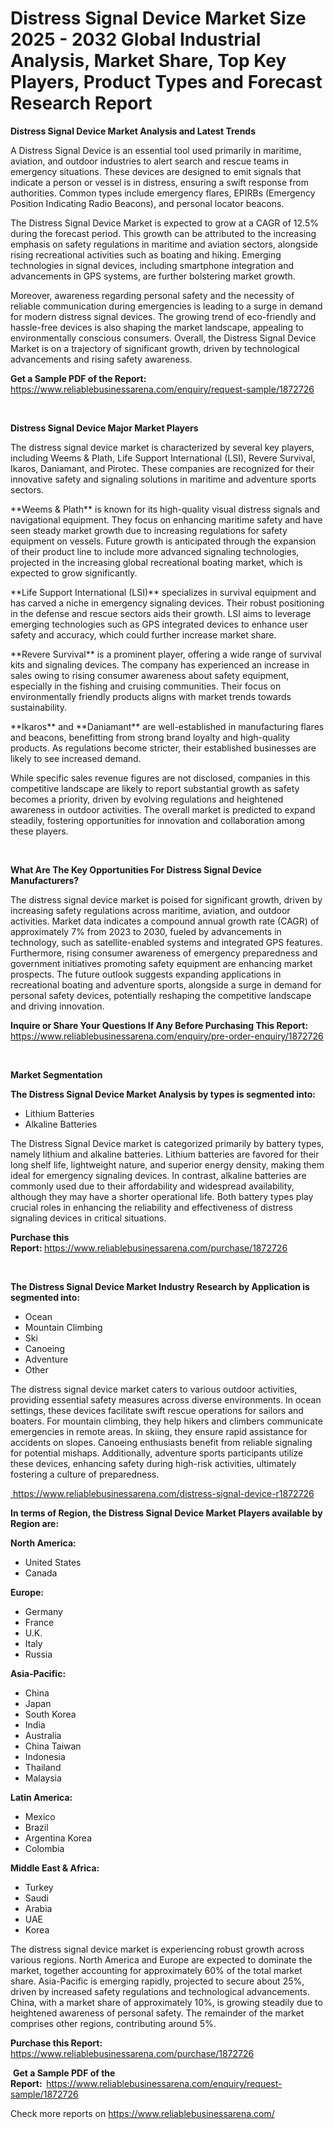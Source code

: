 <p><h1>Distress Signal Device Market Size 2025 - 2032 Global Industrial Analysis, Market Share, Top Key Players, Product Types and Forecast Research Report</h1></p><p><strong>Distress Signal Device Market Analysis and Latest Trends</strong></p>
<p><p>A Distress Signal Device is an essential tool used primarily in maritime, aviation, and outdoor industries to alert search and rescue teams in emergency situations. These devices are designed to emit signals that indicate a person or vessel is in distress, ensuring a swift response from authorities. Common types include emergency flares, EPIRBs (Emergency Position Indicating Radio Beacons), and personal locator beacons.</p><p>The Distress Signal Device Market is expected to grow at a CAGR of 12.5% during the forecast period. This growth can be attributed to the increasing emphasis on safety regulations in maritime and aviation sectors, alongside rising recreational activities such as boating and hiking. Emerging technologies in signal devices, including smartphone integration and advancements in GPS systems, are further bolstering market growth. </p><p>Moreover, awareness regarding personal safety and the necessity of reliable communication during emergencies is leading to a surge in demand for modern distress signal devices. The growing trend of eco-friendly and hassle-free devices is also shaping the market landscape, appealing to environmentally conscious consumers. Overall, the Distress Signal Device Market is on a trajectory of significant growth, driven by technological advancements and rising safety awareness.</p></p>
<p><strong>Get a Sample PDF of the Report:&nbsp;</strong> <a href="https://www.reliablebusinessarena.com/enquiry/request-sample/1872726?utm_campaign=3294&utm_medium=2&utm_source=Github&utm_content=ia&utm_term=04042025&utm_id=distress-signal-device">https://www.reliablebusinessarena.com/enquiry/request-sample/1872726</a></p>
<p>&nbsp;</p>
<p><strong>Distress Signal Device Major Market Players</strong></p>
<p><p>The distress signal device market is characterized by several key players, including Weems & Plath, Life Support International (LSI), Revere Survival, Ikaros, Daniamant, and Pirotec. These companies are recognized for their innovative safety and signaling solutions in maritime and adventure sports sectors.</p><p>**Weems & Plath** is known for its high-quality visual distress signals and navigational equipment. They focus on enhancing maritime safety and have seen steady market growth due to increasing regulations for safety equipment on vessels. Future growth is anticipated through the expansion of their product line to include more advanced signaling technologies, projected in the increasing global recreational boating market, which is expected to grow significantly.</p><p>**Life Support International (LSI)** specializes in survival equipment and has carved a niche in emergency signaling devices. Their robust positioning in the defense and rescue sectors aids their growth. LSI aims to leverage emerging technologies such as GPS integrated devices to enhance user safety and accuracy, which could further increase market share.</p><p>**Revere Survival** is a prominent player, offering a wide range of survival kits and signaling devices. The company has experienced an increase in sales owing to rising consumer awareness about safety equipment, especially in the fishing and cruising communities. Their focus on environmentally friendly products aligns with market trends towards sustainability.</p><p>**Ikaros** and **Daniamant** are well-established in manufacturing flares and beacons, benefitting from strong brand loyalty and high-quality products. As regulations become stricter, their established businesses are likely to see increased demand.</p><p>While specific sales revenue figures are not disclosed, companies in this competitive landscape are likely to report substantial growth as safety becomes a priority, driven by evolving regulations and heightened awareness in outdoor activities. The overall market is predicted to expand steadily, fostering opportunities for innovation and collaboration among these players.</p></p>
<p>&nbsp;</p>
<p><strong>What Are The Key Opportunities For Distress Signal Device Manufacturers?</strong></p>
<p><p>The distress signal device market is poised for significant growth, driven by increasing safety regulations across maritime, aviation, and outdoor activities. Market data indicates a compound annual growth rate (CAGR) of approximately 7% from 2023 to 2030, fueled by advancements in technology, such as satellite-enabled systems and integrated GPS features. Furthermore, rising consumer awareness of emergency preparedness and government initiatives promoting safety equipment are enhancing market prospects. The future outlook suggests expanding applications in recreational boating and adventure sports, alongside a surge in demand for personal safety devices, potentially reshaping the competitive landscape and driving innovation.</p></p>
<p><strong>Inquire or Share Your Questions If Any Before Purchasing This Report:</strong> <a href="https://www.reliablebusinessarena.com/enquiry/pre-order-enquiry/1872726?utm_campaign=3294&utm_medium=2&utm_source=Github&utm_content=ia&utm_term=04042025&utm_id=distress-signal-device">https://www.reliablebusinessarena.com/enquiry/pre-order-enquiry/1872726</a></p>
<p>&nbsp;</p>
<p><strong>Market Segmentation</strong></p>
<p><strong>The Distress Signal Device Market Analysis by types is segmented into:</strong></p>
<p><ul><li>Lithium Batteries</li><li>Alkaline Batteries</li></ul></p>
<p><p>The Distress Signal Device market is categorized primarily by battery types, namely lithium and alkaline batteries. Lithium batteries are favored for their long shelf life, lightweight nature, and superior energy density, making them ideal for emergency signaling devices. In contrast, alkaline batteries are commonly used due to their affordability and widespread availability, although they may have a shorter operational life. Both battery types play crucial roles in enhancing the reliability and effectiveness of distress signaling devices in critical situations.</p></p>
<p><strong>Purchase this Report:&nbsp;</strong><a href="https://www.reliablebusinessarena.com/purchase/1872726?utm_campaign=3294&utm_medium=2&utm_source=Github&utm_content=ia&utm_term=04042025&utm_id=distress-signal-device">https://www.reliablebusinessarena.com/purchase/1872726</a></p>
<p>&nbsp;</p>
<p><strong>The Distress Signal Device Market Industry Research by Application is segmented into:</strong></p>
<p><ul><li>Ocean</li><li>Mountain Climbing</li><li>Ski</li><li>Canoeing</li><li>Adventure</li><li>Other</li></ul></p>
<p><p>The distress signal device market caters to various outdoor activities, providing essential safety measures across diverse environments. In ocean settings, these devices facilitate swift rescue operations for sailors and boaters. For mountain climbing, they help hikers and climbers communicate emergencies in remote areas. In skiing, they ensure rapid assistance for accidents on slopes. Canoeing enthusiasts benefit from reliable signaling for potential mishaps. Additionally, adventure sports participants utilize these devices, enhancing safety during high-risk activities, ultimately fostering a culture of preparedness.</p></p>
<p><a href="https://www.reliablebusinessarena.com/distress-signal-device-r1872726?utm_campaign=3294&utm_medium=2&utm_source=Github&utm_content=ia&utm_term=04042025&utm_id=distress-signal-device">&nbsp;https://www.reliablebusinessarena.com/distress-signal-device-r1872726</a></p>
<p><strong>In terms of Region, the Distress Signal Device Market Players available by Region are:</strong></p>
<p>
    <p> <strong> North America: </strong>
        <ul>
            <li>United States</li>
            <li>Canada</li>
        </ul>
        </p> 
    <p> <strong> Europe: </strong>
        <ul>
            <li>Germany</li>
            <li>France</li>
            <li>U.K.</li>
            <li>Italy</li>
            <li>Russia</li>
        </ul>
        </p> 
    <p> <strong> Asia-Pacific: </strong>
        <ul>
            <li>China</li>
            <li>Japan</li>
            <li>South Korea</li>
            <li>India</li>
            <li>Australia</li>
            <li>China Taiwan</li>
            <li>Indonesia</li>
            <li>Thailand</li>
            <li>Malaysia</li>
        </ul>
        </p> 
    <p> <strong> Latin America: </strong>
        <ul>
            <li>Mexico</li>
            <li>Brazil</li>
            <li>Argentina Korea</li>
            <li>Colombia</li>
        </ul>
        </p> 
    <p> <strong> Middle East & Africa: </strong>
        <ul>
            <li>Turkey</li>
            <li>Saudi</li>
            <li>Arabia</li>
            <li>UAE</li>
            <li>Korea</li>
        </ul>
    </p>
    </p>
<p><p>The distress signal device market is experiencing robust growth across various regions. North America and Europe are expected to dominate the market, together accounting for approximately 60% of the total market share. Asia-Pacific is emerging rapidly, projected to secure about 25%, driven by increased safety regulations and technological advancements. China, with a market share of approximately 10%, is growing steadily due to heightened awareness of personal safety. The remainder of the market comprises other regions, contributing around 5%.</p></p>
<p><strong>Purchase this Report: </strong><a href="https://www.reliablebusinessarena.com/purchase/1872726?utm_campaign=3294&utm_medium=2&utm_source=Github&utm_content=ia&utm_term=04042025&utm_id=distress-signal-device">https://www.reliablebusinessarena.com/purchase/1872726</a></p>
<p>&nbsp;<strong>Get a Sample PDF of the Report:&nbsp;&nbsp;</strong><a href="https://www.reliablebusinessarena.com/enquiry/request-sample/1872726?utm_campaign=3294&utm_medium=2&utm_source=Github&utm_content=ia&utm_term=04042025&utm_id=distress-signal-device">https://www.reliablebusinessarena.com/enquiry/request-sample/1872726</a></p>
<p><strong></strong></p>
<p>Check more reports on <a href="https://www.reliablebusinessarena.com/?utm_campaign=3294&utm_medium=2&utm_source=Github&utm_content=ia&utm_term=04042025&utm_id=distress-signal-device">https://www.reliablebusinessarena.com/</a></p>